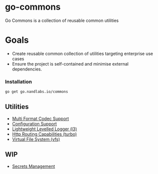 # go-commons
Go Commons is a collection of reusable common utilities

# Goals

* Create reusable common collection of utilities targeting enterprise use cases
* Ensure the project is self-contained and minimise external dependencies.


### Installation

```bash
go get go.nandlabs.io/commons
```

## Utilities
* [Multi Format Codec Support](codec/README.md)
* [Configuration Support](config/README.md)
* [Lightweight Levelled Logger (l3)](l3/README.md)
* [Http Routing Capabilities  (turbo)](turbo/README.md)
* [Virtual File System (vfs)](vfs/README.md)


## WIP

* [Secrets Management](secrets/README.md)